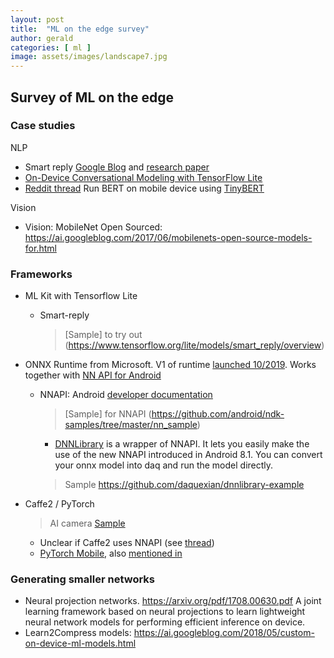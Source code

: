 ```yaml
---
layout: post
title:  "ML on the edge survey"
author: gerald
categories: [ ml ]
image: assets/images/landscape7.jpg
---
```


Survey of ML on the edge
---

### Case studies

NLP

- Smart reply [Google Blog](https://ai.googleblog.com/2017/02/on-device-machine-intelligence.html) and [research paper](https://arxiv.org/pdf/1708.00630.pdf)
- [On-Device Conversational Modeling with TensorFlow Lite](https://ai.googleblog.com/2017/11/on-device-conversational-modeling-with.html) 
- [Reddit thread](https://www.reddit.com/r/MachineLearning/comments/e7c8bo/run_bert_on_mobile_phones_single_cup_core_a76_in/
) Run BERT on mobile device using [TinyBERT](https://github.com/huawei-noah/Pretrained-Language-Model/tree/master/TinyBERT)

Vision
- Vision: MobileNet Open Sourced: https://ai.googleblog.com/2017/06/mobilenets-open-source-models-for.html



### Frameworks

- ML Kit with Tensorflow Lite
    - Smart-reply 
        > [Sample] to try out (https://www.tensorflow.org/lite/models/smart_reply/overview)


- ONNX Runtime from Microsoft. V1 of runtime [launched 10/2019](https://cloudblogs.microsoft.com/opensource/2019/10/30/announcing-onnx-runtime-1-0/). Works together with [NN API for Android](https://github.com/microsoft/onnxruntime/blob/master/docs/execution_providers/NNAPI-ExecutionProvider.md)
    - NNAPI:  Android [developer documentation](https://developer.android.com/ndk/guides/neuralnetworks)
        > [Sample] for NNAPI (https://github.com/android/ndk-samples/tree/master/nn_sample)
        - [DNNLibrary](https://github.com/JDAI-CV/DNNLibrary) is a wrapper of NNAPI. It lets you easily make the use of the new NNAPI introduced in Android 8.1. You can convert your onnx model into daq and run the model directly.
        > Sample https://github.com/daquexian/dnnlibrary-example



- Caffe2 / PyTorch

    > AI camera [Sample](https://github.com/caffe2/AICamera)
    - Unclear if Caffe2 uses NNAPI (see [thread](https://github.com/pytorch/pytorch/issues/18101))
    - [PyTorch Mobile](https://pytorch.org/mobile/home/), also [mentioned in](https://github.com/cedrickchee/pytorch-android)

### Generating smaller networks
- Neural projection networks. https://arxiv.org/pdf/1708.00630.pdf A joint learning framework based on neural projections to learn lightweight neural network models for performing efficient inference on device.
- Learn2Compress models: https://ai.googleblog.com/2018/05/custom-on-device-ml-models.html
